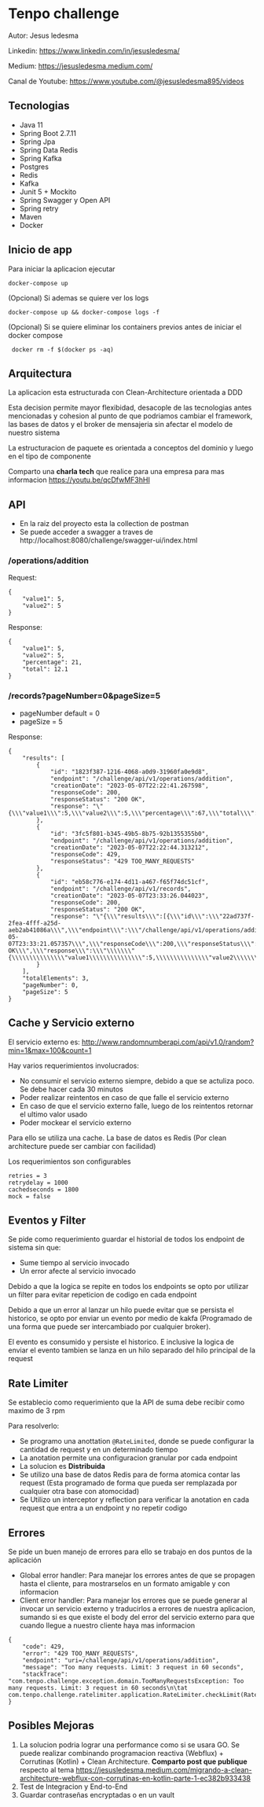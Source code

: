# Tenpo challenge

Autor: Jesus ledesma

Linkedin: https://www.linkedin.com/in/jesusledesma/

Medium: https://jesusledesma.medium.com/

Canal de Youtube: https://www.youtube.com/@jesusledesma895/videos

## Tecnologias

- Java 11
- Spring Boot 2.7.11
- Spring Jpa
- Spring Data Redis
- Spring Kafka
- Postgres
- Redis
- Kafka
- Junit 5 + Mockito
- Spring Swagger y Open API
- Spring retry
- Maven
- Docker

## Inicio de app

Para iniciar la aplicacion ejecutar

`docker-compose up`

(Opcional) Si ademas se quiere ver los logs

`docker-compose up && docker-compose logs -f`

(Opcional) Si se quiere eliminar los containers previos antes de iniciar el docker compose

` docker rm -f $(docker ps -aq)`

## Arquitectura
La aplicacion esta estructurada con Clean-Architecture orientada a DDD

Esta decision permite mayor flexibidad, desacople de las tecnologias antes mencionadas y cohesion 
al punto de que podriamos cambiar el framework, las bases de datos y el broker de mensajeria sin afectar el modelo de nuestro sistema

La estructuracion de paquete es orientada a conceptos del dominio y luego en el tipo de componente

Comparto una **charla tech** que realice para una empresa para mas informacion
https://youtu.be/qcDfwMF3hHI

## API

- En la raiz del proyecto esta la collection de postman
- Se puede acceder a swagger a traves de http://localhost:8080/challenge/swagger-ui/index.html


### /operations/addition
Request:
```
{
    "value1": 5,
    "value2": 5
}
```

Response:
```
{
    "value1": 5,
    "value2": 5,
    "percentage": 21,
    "total": 12.1
}
```

### /records?pageNumber=0&pageSize=5
- pageNumber default = 0
- pageSize = 5

Response:
```
{
    "results": [
        {
            "id": "1823f387-1216-4068-a0d9-31960fa0e9d8",
            "endpoint": "/challenge/api/v1/operations/addition",
            "creationDate": "2023-05-07T22:22:41.267598",
            "responseCode": 200,
            "responseStatus": "200 OK",
            "response": "\"{\\\"value1\\\":5,\\\"value2\\\":5,\\\"percentage\\\":67,\\\"total\\\":16.7}\""
        },
        {
            "id": "3fc5f801-b345-49b5-8b75-92b1355355b0",
            "endpoint": "/challenge/api/v1/operations/addition",
            "creationDate": "2023-05-07T22:22:44.313212",
            "responseCode": 429,
            "responseStatus": "429 TOO_MANY_REQUESTS"
        },
        {
            "id": "eb58c776-e174-4d11-a467-f65f74dc51cf",
            "endpoint": "/challenge/api/v1/records",
            "creationDate": "2023-05-07T23:33:26.044023",
            "responseCode": 200,
            "responseStatus": "200 OK",
            "response": "\"{\\\"results\\\":[{\\\"id\\\":\\\"22ad737f-2fea-4fff-a25d-aeb2ab41086a\\\",\\\"endpoint\\\":\\\"/challenge/api/v1/operations/addition\\\",\\\"creationDate\\\":\\\"2023-05-07T23:33:21.057357\\\",\\\"responseCode\\\":200,\\\"responseStatus\\\":\\\"200 OK\\\",\\\"response\\\":\\\"\\\\\\\"{\\\\\\\\\\\\\\\"value1\\\\\\\\\\\\\\\":5,\\\\\\\\\\\\\\\"value2\\\\\\\\\\\\\\\":5,\\\\\\\\\\\\\\\"percentage\\\\\\\\\\\\\\\":77,\\\\\\\\\\\\\\\"total\\\\\\\\\\\\\\\":17.7}\\\\\\\"\\\"}],\\\"totalElements\\\":1,\\\"pageNumber\\\":0,\\\"pageSize\\\":5}\""
        }
    ],
    "totalElements": 3,
    "pageNumber": 0,
    "pageSize": 5
}
```

## Cache y Servicio externo
El servicio externo es:
http://www.randomnumberapi.com/api/v1.0/random?min=1&max=100&count=1

Hay varios requerimientos involucrados:
- No consumir el servicio externo siempre, debido a que se actuliza poco.
  Se debe hacer cada 30 minutos
- Poder realizar reintentos en caso de que falle el servicio externo
- En caso de que el servicio externo falle, luego de los reintentos retornar el ultimo valor usado
- Poder mockear el servicio externo

Para ello se utiliza una cache. La base de datos es Redis (Por clean architecture puede ser cambiar con facilidad)

Los requerimientos son configurables
```
retries = 3
retrydelay = 1000
cachedseconds = 1800
mock = false
```

## Eventos y Filter
Se pide como requerimiento guardar el historial de todos los endpoint de sistema sin que: 
- Sume tiempo al servicio invocado
- Un error afecte al servicio invocado

Debido a que la logica se repite en todos los endpoints se opto por utilizar un filter para evitar repeticion de codigo en cada endpoint

Debido a que un error al lanzar un hilo puede evitar que se persista el historico, 
se opto por enviar un evento por medio de kakfa (Programado de una forma que puede ser intercambiado por cualquier broker).

El evento es consumido y persiste el historico.
E inclusive la logica de enviar el evento tambien se lanza en un hilo separado del hilo principal de la request

## Rate Limiter
Se establecio como requerimiento que la API de suma debe recibir como maximo de 3 rpm 

Para resolverlo:
- Se programo una anottation `@RateLimited`, donde se puede configurar la cantidad de request y en un determinado tiempo
- La anotation permite una configuracion granular por cada endpoint
- La solucion es **Distribuida**
- Se utilizo una base de datos Redis para de forma atomica contar las request 
(Esta programado de forma que pueda ser remplazada por cualquier otra base con atomocidad) 
- Se Utilizo un interceptor y reflection para verificar la anotation en cada request que entra a un endpoint y no repetir codigo

## Errores

Se pide un buen manejo de errores para ello se trabajo en dos puntos de la aplicación

- Global error handler: Para manejar los errores antes de que se propagen hasta el cliente, 
para mostrarselos en un formato amigable y con informacion
- Client error handler: Para manejar los errores que se puede generar al invocar un servicio externo y 
traducirlos a errores de nuestra aplicacion, sumando si es que existe el body del error del servicio externo 
para que cuando llegue a nuestro cliente haya mas informacion

```
{
    "code": 429,
    "error": "429 TOO_MANY_REQUESTS",
    "endpoint": "uri=/challenge/api/v1/operations/addition",
    "message": "Too many requests. Limit: 3 request in 60 seconds",
    "stackTrace": "com.tenpo.challenge.exception.domain.TooManyRequestsException: Too many requests. Limit: 3 request in 60 seconds\n\tat com.tenpo.challenge.ratelimiter.application.RateLimiter.checkLimit(RateLimiter.java:22)"
}
```

## Posibles Mejoras
1) La solucion podria lograr una performance como si se usara GO. 
Se puede realizar combinando programacion reactiva (Webflux) + Corrutinas (Kotlin) + Clean Architecture. 
**Comparto post que publique** respecto al tema 
https://jesusledesma.medium.com/migrando-a-clean-architecture-webflux-con-corrutinas-en-kotlin-parte-1-ec382b933438 
2) Test de Integracion y End-to-End
3) Guardar contraseñas encryptadas o en un vault